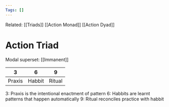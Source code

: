 ```yaml
---
Tags: []
---
```

Related: [[Triads]] [[Action Monad]] [[Action Dyad]]
# Action Triad
Modal superset: [[Immanent]]

| 3 | 6 | 9 |
|---|---|---|
| Praxis | Habbit | Ritual |

3: Praxis is the intentional enactment of pattern
6: Habbits are learnt patterns that happen automatically
9: Ritual reconciles practice with habbit